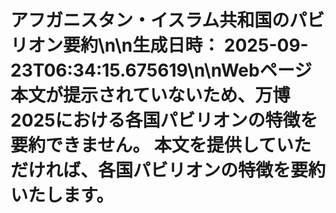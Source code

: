 # アフガニスタン・イスラム共和国のパビリオン要約\n\n**生成日時：** 2025-09-23T06:34:15.675619\n\nWebページ本文が提示されていないため、万博2025における各国パビリオンの特徴を要約できません。  本文を提供していただければ、各国パビリオンの特徴を要約いたします。